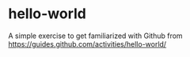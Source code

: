 # hello-world
A simple exercise to get familiarized with Github from https://guides.github.com/activities/hello-world/
